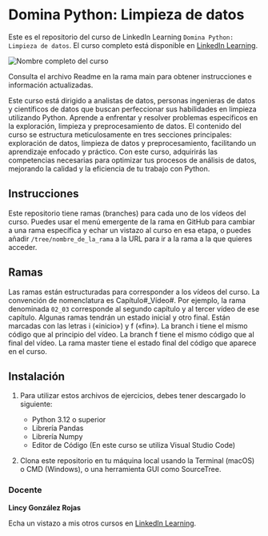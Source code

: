 # Domina Python: Limpieza de datos

Este es el repositorio del curso de LinkedIn Learning `Domina Python: Limpieza de datos`. El curso completo está disponible en [LinkedIn Learning][lil-course-url].

![Nombre completo del curso][lil-thumbnail-url] 

Consulta el archivo Readme en la rama main para obtener instrucciones e información actualizadas.

Este curso está dirigido a analistas de datos, personas ingenieras de datos y científicos de datos que buscan perfeccionar sus habilidades en limpieza utilizando Python. Aprende a enfrentar y resolver problemas específicos en la exploración, limpieza y preprocesamiento de datos. El contenido del curso se estructura meticulosamente en tres secciones principales: exploración de datos, limpieza de datos y preprocesamiento, facilitando un aprendizaje enfocado y práctico. Con este curso, adquirirás las competencias necesarias para optimizar tus procesos de análisis de datos, mejorando la calidad y la eficiencia de tu trabajo con Python.

## Instrucciones

Este repositorio tiene ramas (branches) para cada uno de los vídeos del curso. Puedes usar el menú emergente de la rama en GitHub para cambiar a una rama específica y echar un vistazo al curso en esa etapa, o puedes añadir `/tree/nombre_de_la_rama` a la URL para ir a la rama a la que quieres acceder.

## Ramas

Las ramas están estructuradas para corresponder a los vídeos del curso. La convención de nomenclatura es Capítulo#_Vídeo#. Por ejemplo, la rama denominada `02_03` corresponde al segundo capítulo y al tercer vídeo de ese capítulo. Algunas ramas tendrán un estado inicial y otro final. Están marcadas con las letras i («inicio») y f («fin»). La branch i tiene el mismo código que al principio del vídeo. La branch f tiene el mismo código que al final del vídeo. La rama master tiene el estado final del código que aparece en el curso.

## Instalación

1. Para utilizar estos archivos de ejercicios, debes tener descargado lo siguiente:
   - Python 3.12 o superior
   - Librería Pandas
   - Librería Numpy
   - Editor de Código (En este curso se utiliza Visual Studio Code)

2. Clona este repositorio en tu máquina local usando la Terminal (macOS) o CMD (Windows), o una herramienta GUI como SourceTree.

### Docente

**Lincy González Rojas**

Echa un vistazo a mis otros cursos en [LinkedIn Learning](https://www.linkedin.com/learning/instructors/lincy-gonzalez-rojas).

[0]: # (Replace these placeholder URLs with actual course URLs)
[lil-course-url]: https://www.linkedin.com/learning/domina-python-limpieza-de-datos
[lil-thumbnail-url]: https://media.licdn.com/dms/image/D4E0DAQHqtAYqb9iU4w/learning-public-crop_675_1200/0/1718610242032?e=2147483647&v=beta&t=qMy90doMHaZZP0fwaURXb1X2M00efSfQS_7u_6X4yRs

[1]: # (End of ES-Instruction ###############################################################################################)
